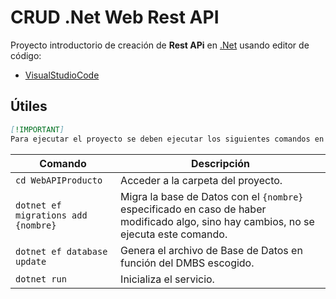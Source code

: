 # CRUD .Net Web Rest API

Proyecto introductorio de creación de **Rest APi** en [.Net](https://dotnet.microsoft.com/es-es/) usando editor de código:

- [VisualStudioCode](https://code.visualstudio.com)

## Útiles

```markdown
[!IMPORTANT]
Para ejecutar el proyecto se deben ejecutar los siguientes comandos en el orden dado
```

| Comando                             | Descripción                                                                                                                           |
| ----------------------------------- | ------------------------------------------------------------------------------------------------------------------------------------- |
| `cd WebAPIProducto`                 | Acceder a la carpeta del proyecto.                                                                                                    |
| `dotnet ef migrations add {nombre}` | Migra la base de Datos con el `{nombre}` especificado en caso de haber modificado algo, sino hay cambios, no se ejecuta este comando. |
| `dotnet ef database update`         | Genera el archivo de Base de Datos en función del DMBS escogido.                                                                      |
| `dotnet run`                        | Inicializa el servicio.                                                                                                               |
